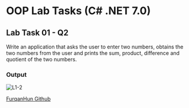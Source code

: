 # OOP Lab Tasks (C# .NET 7.0)

## Lab Task 01 - Q2

 Write an application that asks the user to enter two numbers, obtains the two numbers from the user and prints the sum, product, difference and quotient of the two numbers.

### Output

![L1-2](...\Assets\L1-2.png)

[FurqanHun Github](https://github.com/FurqanHun)